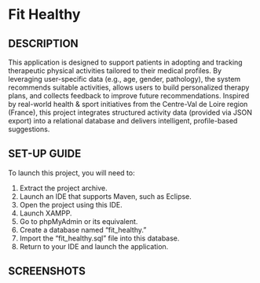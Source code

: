 # Fit Healthy

## DESCRIPTION
This application is designed to support patients in adopting and tracking therapeutic physical activities tailored to their medical profiles. By leveraging user-specific data (e.g., age, gender, pathology), the system recommends suitable activities, allows users to build personalized therapy plans, and collects feedback to improve future recommendations.
Inspired by real-world health & sport initiatives from the Centre-Val de Loire region (France), this project integrates structured activity data (provided via JSON export) into a relational database and delivers intelligent, profile-based suggestions.

## SET-UP GUIDE
To launch this project, you will need to:
1. Extract the project archive.
2. Launch an IDE that supports Maven, such as Eclipse.
3. Open the project using this IDE.
4. Launch XAMPP.
5. Go to phpMyAdmin or its equivalent.
6. Create a database named “fit_healthy.”
7. Import the “fit_healthy.sql” file into this database.
8. Return to your IDE and launch the application.

## SCREENSHOTS
